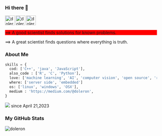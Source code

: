 ### Hi there 👋

<!--
**doleron/doleron** is a ✨ _special_ ✨ repository because its `README.md` (this file) appears on your GitHub profile.

Here are some ideas to get you started:

- 🔭 I’m currently working on ...
- 🌱 I’m currently learning ...
- 👯 I’m looking to collaborate on ...
- 🤔 I’m looking for help with ...
- 💬 Ask me about ...
- 📫 How to reach me: ...
- 😄 Pronouns: ...
- ⚡ Fun fact: ...
-->


<a href="https://www.linkedin.com/in/doleron/">
  <img align="left" alt="doleron's Linkedin" width="32px" src="https://www.svgrepo.com/download/81143/linkedin.svg" />
</a>

<a href="https://www.kaggle.com/doleron">
  <img align="left" alt="doleron's kaggle" height="32px" src="https://www.kaggle.com/static/images/site-logo.svg" />
</a>

<a href="https://medium.com/@doleron">
  <img align="left" alt="doleron's medium" height="32px" src="https://miro.medium.com/v2/resize:fit:256/format:webp/1*Ra88BZ-CSTovFS2ZSURBgg.png" />
</a>
<br />
<br />
<p style="background-color: red">
==> A good scientist finds solutions for known problems.
</p>
<p>
==> A great scientist finds questions where everything is truth.
</p>


### About Me

```python
skills = {
  cod: ['C++', 'java', 'JavaScript'],
  also_code : ['R', 'C', 'Python'],
  love: ['machine learning', 'AI', 'computer vision', 'open source', 'raspiberry pi', 'arduino'],
  where: ['server side', 'embedded']
  os: ['linux', 'windows', 'OSX'],
  medium : 'https://medium.com/@doleron',
}
```
![](https://komarev.com/ghpvc/?username=doleron) since April 21,2023

### My GitHub Stats

<p align="left"> <img src="https://github-readme-stats.vercel.app/api?username=doleron&show_icons=true&theme=gotham", alt="doleron"></p>

